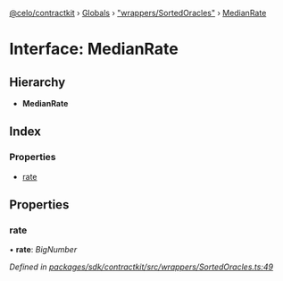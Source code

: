 [@celo/contractkit](../README.md) › [Globals](../globals.md) › ["wrappers/SortedOracles"](../modules/_wrappers_sortedoracles_.md) › [MedianRate](_wrappers_sortedoracles_.medianrate.md)

# Interface: MedianRate

## Hierarchy

* **MedianRate**

## Index

### Properties

* [rate](_wrappers_sortedoracles_.medianrate.md#rate)

## Properties

###  rate

• **rate**: *BigNumber*

*Defined in [packages/sdk/contractkit/src/wrappers/SortedOracles.ts:49](https://github.com/celo-org/celo-monorepo/blob/master/packages/sdk/contractkit/src/wrappers/SortedOracles.ts#L49)*

